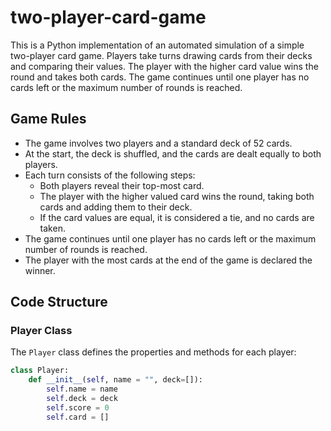 # two-player-card-game

This is a Python implementation of an automated simulation of a simple two-player card game. Players take turns drawing cards from their decks and comparing their values. The player with the higher card value wins the round and takes both cards. The game continues until one player has no cards left or the maximum number of rounds is reached.

## Game Rules

- The game involves two players and a standard deck of 52 cards.
- At the start, the deck is shuffled, and the cards are dealt equally to both players.
- Each turn consists of the following steps:
  - Both players reveal their top-most card.
  - The player with the higher valued card wins the round, taking both cards and adding them to their deck.
  - If the card values are equal, it is considered a tie, and no cards are taken.
- The game continues until one player has no cards left or the maximum number of rounds is reached.
- The player with the most cards at the end of the game is declared the winner.

## Code Structure

### Player Class

The `Player` class defines the properties and methods for each player:
```python
class Player:
    def __init__(self, name = "", deck=[]):
        self.name = name
        self.deck = deck
        self.score = 0
        self.card = []
